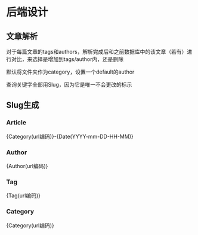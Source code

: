 # 后端设计

## 文章解析

对于每篇文章的tags和authors，解析完成后和之前数据库中的该文章（若有）进行对比，来选择是增加到tags/author内，还是删除  

默认将文件夹作为category，设置一个default的author  

查询关键字全部用Slug，因为它是唯一不会更改的标示


## Slug生成


### Article

{Category(url编码)}-{Date(YYYY-mm-DD-HH-MM)}

### Author

{Author(url编码)}

### Tag

{Tag(url编码)}

### Category

{Category(url编码)}
